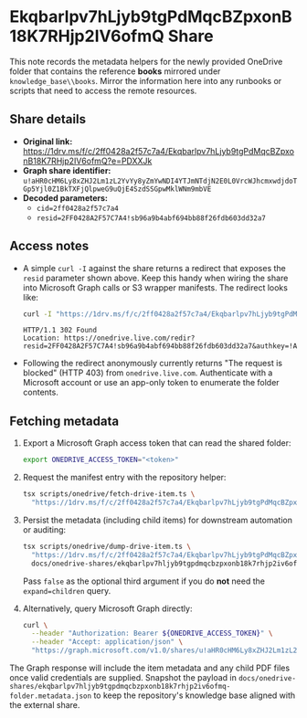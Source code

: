 # Ekqbarlpv7hLjyb9tgPdMqcBZpxonB18K7RHjp2IV6ofmQ Share

This note records the metadata helpers for the newly provided OneDrive folder
that contains the reference **books** mirrored under
`knowledge_base\\books`. Mirror the information here into any runbooks or
scripts that need to access the remote resources.

## Share details

- **Original link:**
  https://1drv.ms/f/c/2ff0428a2f57c7a4/Ekqbarlpv7hLjyb9tgPdMqcBZpxonB18K7RHjp2IV6ofmQ?e=PDXXJk
- **Graph share identifier:**
  `u!aHR0cHM6Ly8xZHJ2Lm1zL2YvYy8yZmYwNDI4YTJmNTdjN2E0L0VrcWJhcmxwdjdoTGp5Yjl0Z1BkTXFjQlpweG9uQjE4SzdSSGpwMklWNm9mbVE`
- **Decoded parameters:**
  - `cid=2ff0428a2f57c7a4`
  - `resid=2FF0428A2F57C7A4!sb96a9b4abf694bb88f26fdb603dd32a7`

## Access notes

- A simple `curl -I` against the share returns a redirect that exposes the
  `resid` parameter shown above. Keep this handy when wiring the share into
  Microsoft Graph calls or S3 wrapper manifests. The redirect looks like:

  ```bash
  curl -I "https://1drv.ms/f/c/2ff0428a2f57c7a4/Ekqbarlpv7hLjyb9tgPdMqcBZpxonB18K7RHjp2IV6ofmQ"
  ```

  ```text
  HTTP/1.1 302 Found
  Location: https://onedrive.live.com/redir?resid=2FF0428A2F57C7A4!sb96a9b4abf694bb88f26fdb603dd32a7&authkey=!AJAc...&cid=2FF0428A2F57C7A4
  ```

- Following the redirect anonymously currently returns "The request is blocked"
  (HTTP 403) from `onedrive.live.com`. Authenticate with a Microsoft account or
  use an app-only token to enumerate the folder contents.

## Fetching metadata

1. Export a Microsoft Graph access token that can read the shared folder:

   ```bash
   export ONEDRIVE_ACCESS_TOKEN="<token>"
   ```

2. Request the manifest entry with the repository helper:

   ```bash
   tsx scripts/onedrive/fetch-drive-item.ts \
     "https://1drv.ms/f/c/2ff0428a2f57c7a4/Ekqbarlpv7hLjyb9tgPdMqcBZpxonB18K7RHjp2IV6ofmQ"
   ```

3. Persist the metadata (including child items) for downstream automation or
   auditing:

   ```bash
   tsx scripts/onedrive/dump-drive-item.ts \
     "https://1drv.ms/f/c/2ff0428a2f57c7a4/Ekqbarlpv7hLjyb9tgPdMqcBZpxonB18K7RHjp2IV6ofmQ" \
     docs/onedrive-shares/ekqbarlpv7hljyb9tgpdmqcbzpxonb18k7rhjp2iv6ofmq-folder.metadata.json
   ```

   Pass `false` as the optional third argument if you do **not** need the
   `expand=children` query.

4. Alternatively, query Microsoft Graph directly:

   ```bash
   curl \
     --header "Authorization: Bearer ${ONEDRIVE_ACCESS_TOKEN}" \
     --header "Accept: application/json" \
     "https://graph.microsoft.com/v1.0/shares/u!aHR0cHM6Ly8xZHJ2Lm1zL2YvYy8yZmYwNDI4YTJmNTdjN2E0L0VrcWJhcmxwdjdoTGp5Yjl0Z1BkTXFjQlpweG9uQjE4SzdSSGpwMklWNm9mbVE/driveItem?expand=children"
   ```

The Graph response will include the item metadata and any child PDF files once
valid credentials are supplied. Snapshot the payload in
`docs/onedrive-shares/ekqbarlpv7hljyb9tgpdmqcbzpxonb18k7rhjp2iv6ofmq-folder.metadata.json`
to keep the repository's knowledge base aligned with the external share.
